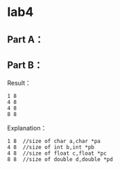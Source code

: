 # lab4

Part A：
--------------------



Part B：
--------------------

Result：

    1 8
    4 8
    4 8
    8 8

Explanation：

    1 8  //size of char a,char *pa
    4 8  //size of int b,int *pb
    4 8  //size of float c,float *pc
    8 8  //size of double d,double *pd


